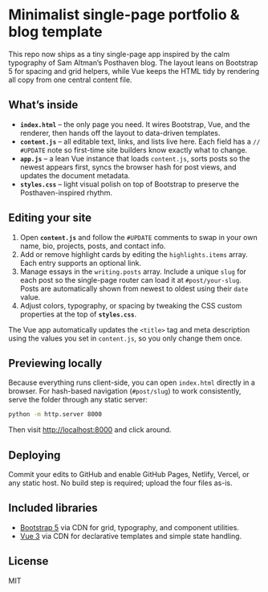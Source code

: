 # Minimalist single-page portfolio & blog template

This repo now ships as a tiny single-page app inspired by the calm typography of Sam Altman’s Posthaven blog. The layout leans on Bootstrap 5 for spacing and grid helpers, while Vue keeps the HTML tidy by rendering all copy from one central content file.

## What’s inside

- **`index.html`** – the only page you need. It wires Bootstrap, Vue, and the renderer, then hands off the layout to data-driven templates.
- **`content.js`** – all editable text, links, and lists live here. Each field has a `// #UPDATE` note so first-time site builders know exactly what to change.
- **`app.js`** – a lean Vue instance that loads `content.js`, sorts posts so the newest appears first, syncs the browser hash for post views, and updates the document metadata.
- **`styles.css`** – light visual polish on top of Bootstrap to preserve the Posthaven-inspired rhythm.

## Editing your site

1. Open **`content.js`** and follow the `#UPDATE` comments to swap in your own name, bio, projects, posts, and contact info.
2. Add or remove highlight cards by editing the `highlights.items` array. Each entry supports an optional link.
3. Manage essays in the `writing.posts` array. Include a unique `slug` for each post so the single-page router can load it at `#post/your-slug`. Posts are automatically shown from newest to oldest using their `date` value.
4. Adjust colors, typography, or spacing by tweaking the CSS custom properties at the top of **`styles.css`**.

The Vue app automatically updates the `<title>` tag and meta description using the values you set in `content.js`, so you only change them once.

## Previewing locally

Because everything runs client-side, you can open `index.html` directly in a browser. For hash-based navigation (`#post/slug`) to work consistently, serve the folder through any static server:

```bash
python -m http.server 8000
```

Then visit [http://localhost:8000](http://localhost:8000) and click around.

## Deploying

Commit your edits to GitHub and enable GitHub Pages, Netlify, Vercel, or any static host. No build step is required; upload the four files as-is.

## Included libraries

- [Bootstrap 5](https://getbootstrap.com/) via CDN for grid, typography, and component utilities.
- [Vue 3](https://vuejs.org/) via CDN for declarative templates and simple state handling.

## License

MIT
